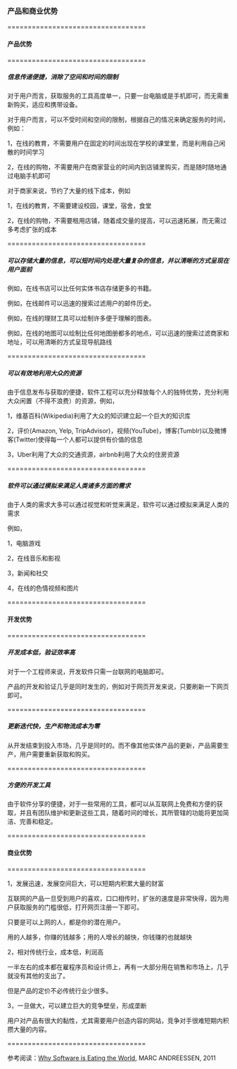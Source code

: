 ### 产品和商业优势

==================================

#### 产品优势

==================================

##### 信息传递便捷，消除了空间和时间的限制

对于用户而言，获取服务的工具高度单一，只要一台电脑或是手机即可，而无需重新购买，适应和携带设备。

对于用户而言，可以不受时间和空间的限制，根据自己的情况来确定服务的时间，例如：

1，在线的教育，不需要用户在固定的时间出现在学校的课堂里，而是利用自己闲散的时间学习

2，在线的购物，不需要用户在商家营业的时间内到店铺里购买，而是随时随地通过电脑手机即可

对于商家来说，节约了大量的线下成本，例如

1，在线的教育，不需要建设校园，课堂，宿舍，食堂

2，在线的购物，不需要租用店铺，随着成交量的提高，可以迅速拓展，而无需过多考虑扩张的成本

==================================

##### 可以存储大量的信息，可以短时间内处理大量复杂的信息，并以清晰的方式呈现在用户面前

例如，在线书店可以比任何实体书店存储更多的书籍。

例如，在线邮件可以迅速的搜索过滤用户的邮件历史。

例如，在线的理财工具可以绘制许多便于理解的图表。

例如，在线的地图可以绘制比任何地图册都多的地点，可以迅速的搜索过滤商家和地址，可以用清晰的方式呈现导航路线

==================================

##### 可以有效地利用大众的资源

由于信息发布与获取的便捷，软件工程可以充分释放每个人的独特优势，充分利用大众闲置（不得不浪费）的资源，例如，

1，维基百科(Wikipedia)利用了大众的知识建立起一个巨大的知识库

2，评价(Amazon, Yelp, TripAdvisor)，视频(YouTube)，博客(Tumblr)以及微博客(Twitter)使得每一个人都可以提供有价值的信息

3，Uber利用了大众的交通资源，airbnb利用了大众的住房资源

==================================

##### 软件可以通过模拟来满足人类诸多方面的需求

由于人类的需求大多可以通过视觉和听觉来满足，软件可以通过模拟来满足人类的需求

例如，

1，电脑游戏

2，在线音乐和影视

3，新闻和社交

4，在线的色情视频和图片

==================================

#### 开发优势

==================================

##### 开发成本低，验证效率高

对于一个工程师来说，开发软件只需一台联网的电脑即可。

产品的开发和验证几乎是同时发生的，例如对于网页开发来说，只要刷新一下网页即可。

==================================

##### 更新迭代快，生产和物流成本为零

从开发结束到投入市场，几乎是同时的。而不像其他实体产品的更新，产品需要生产，用户需要重新获取和购买。

==================================

##### 方便的开发工具

由于软件分享的便捷，对于一些常用的工具，都可以从互联网上免费和方便的获取，并且有团队维护和更新这些工具，随着时间的增长，其所管辖的功能将更加简洁、完善和稳定。

==================================

#### 商业优势

==================================

1，发展迅速，发展空间巨大，可以短期内积累大量的财富

互联网的产品一旦受到用户的喜欢，口口相传时，扩张的速度是非常快得，因为用户获取服务的门槛很低，打开网页注册一下即可。

只要是可以上网的人，都是你的潜在用户。

用的人越多，你赚的钱越多；用的人增长的越快，你钱赚的也就越快

2，相对传统行业，成本低，利润高

一半左右的成本都在雇程序员和设计师上，再有一大部分用在销售和市场上，几乎就没有其他的支出了。

但是产品的定价不必传统行业少很多。

3，一旦做大，可以建立巨大的竞争壁垒，形成垄断

用户对产品有很大的黏性，尤其需要用户创造内容的网站，竞争对手很难短期内积攒大量的内容。

==================================

参考阅读：[Why Software is Eating the World](http://www.wsj.com/articles/SB10001424053111903480904576512250915629460), MARC ANDREESSEN, 2011
